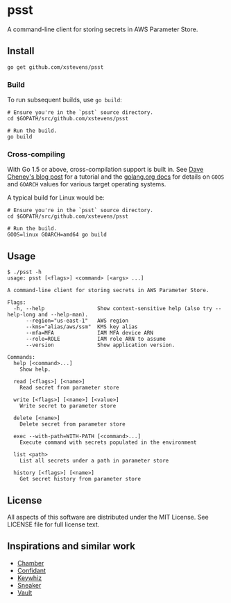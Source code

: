 # psst
A command-line client for storing secrets in AWS Parameter Store.

## Install
```
go get github.com/xstevens/psst
```

### Build

To run subsequent builds, use `go build`:

```
# Ensure you're in the `psst` source directory.
cd $GOPATH/src/github.com/xstevens/psst

# Run the build.
go build
```

### Cross-compiling
With Go 1.5 or above, cross-compilation support is built in.
See [Dave Cheney's blog post](http://dave.cheney.net/2015/08/22/cross-compilation-with-go-1-5)
for a tutorial and the [golang.org docs](https://golang.org/doc/install/source#environment)
for details on `GOOS` and `GOARCH` values for various target operating systems.

A typical build for Linux would be:
```
# Ensure you're in the `psst` source directory.
cd $GOPATH/src/github.com/xstevens/psst

# Run the build.
GOOS=linux GOARCH=amd64 go build
```

## Usage
```
$ ./psst -h
usage: psst [<flags>] <command> [<args> ...]

A command-line client for storing secrets in AWS Parameter Store.

Flags:
  -h, --help                 Show context-sensitive help (also try --help-long and --help-man).
      --region="us-east-1"   AWS region
      --kms="alias/aws/ssm"  KMS key alias
      --mfa=MFA              IAM MFA device ARN
      --role=ROLE            IAM role ARN to assume
      --version              Show application version.

Commands:
  help [<command>...]
    Show help.

  read [<flags>] [<name>]
    Read secret from parameter store

  write [<flags>] [<name>] [<value>]
    Write secret to parameter store

  delete [<name>]
    Delete secret from parameter store

  exec --with-path=WITH-PATH [<command>...]
    Execute command with secrets populated in the environment

  list <path>
    List all secrets under a path in parameter store

  history [<flags>] [<name>]
    Get secret history from parameter store
```

## License
All aspects of this software are distributed under the MIT License. See LICENSE file for full license text.

## Inspirations and similar work
- [Chamber](https://github.com/segmentio/chamber)
- [Confidant](https://lyft.github.io/confidant)
- [Keywhiz](https://square.github.io/keywhiz)
- [Sneaker](https://github.com/codahale/sneaker)
- [Vault](https://www.vaultproject.io)
